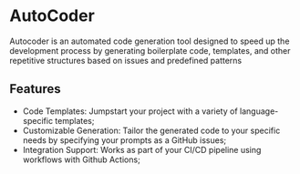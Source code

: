# AutoCoder
Autocoder is an automated code generation tool designed to speed up the development process by generating boilerplate code, templates, and other repetitive structures based on issues and predefined patterns


## Features

- Code Templates: Jumpstart your project with a variety of language-specific templates;
- Customizable Generation: Tailor the generated code to your specific needs by specifying your prompts as a GitHub issues; 
- Integration Support: Works as part of your CI/CD pipeline using workflows with Github Actions;
